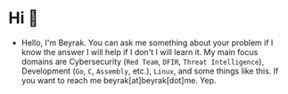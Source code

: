 <!-- 
[![Typing SVG](https://readme-typing-svg.herokuapp.com?font=Cooper+Black&color=F0513FFF&size=30&center=true&vCenter=true&width=1000&height=30&lines=I'm+Cyber+Security+Researcher;I'm+Mobile+developer;Always+try+to+learn+new+things)](https://git.io/typing-svg) -->

#   Hi 👋

- Hello, I'm Beyrak. You can ask me something about your problem if I know the answer I will help if I don't I will learn it. My main focus domains are Cybersecurity (`Red Team`, `DFIR`, `Threat Intelligence`), Development (`Go`, `C`, `Assembly`, etc.), `Linux`, and some things like this. If you want to reach me beyrak[at]beyrak[dot]me. Yep.

